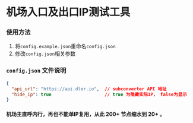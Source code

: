 # 机场入口及出口IP测试工具
### 使用方法
1. 将`config.example.json`重命名`config.json`
2. 修改`config.json`相关参数
### `config.json` 文件说明
```json
{
  "api_url": "https://api.dler.io",  // subconverter API 地址
  "hide_ip": true                    // true 为隐藏实际IP， false为显示 
}
```
#### 机场主直呼内行，再也不能单IP复用，从此 200+ 节点缩水到 20+ 。